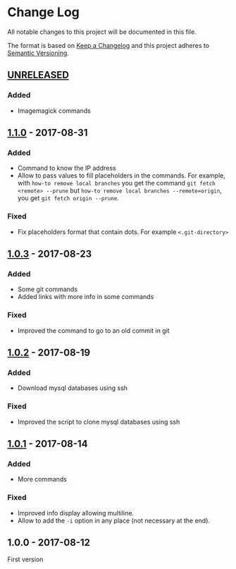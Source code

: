 # Change Log

All notable changes to this project will be documented in this file.

The format is based on [Keep a Changelog](http://keepachangelog.com/) 
and this project adheres to [Semantic Versioning](http://semver.org/).

## [UNRELEASED]

### Added

- Imagemagick commands

## [1.1.0] - 2017-08-31

### Added

- Command to know the IP address
- Allow to pass values to fill placeholders in the commands. For example, with `how-to remove local branches` you get the command `git fetch <remote> --prune` but `how-to remove local branches --remote=origin`, you get `git fetch origin --prune`.

### Fixed

- Fix placeholders format that contain dots. For example `<.git-directory>`

## [1.0.3] - 2017-08-23

### Added

- Some git commands
- Added links with more info in some commands

### Fixed

- Improved the command to go to an old commit in git

## [1.0.2] - 2017-08-19

### Added

- Download mysql databases using ssh

### Fixed

- Improved the script to clone mysql databases using ssh

## [1.0.1] - 2017-08-14

### Added

- More commands

### Fixed

- Improved info display allowing multiline.
- Allow to add the `-i` option in any place (not necessary at the end).

## 1.0.0 - 2017-08-12

First version

[UNRELEASED]: https://github.com/oscarotero/how-to-do-it/compare/v1.1.0...HEAD
[1.1.0]: https://github.com/oscarotero/how-to-do-it/compare/v1.0.3...v1.1.0
[1.0.3]: https://github.com/oscarotero/how-to-do-it/compare/v1.0.2...v1.0.3
[1.0.2]: https://github.com/oscarotero/how-to-do-it/compare/v1.0.1...v1.0.2
[1.0.1]: https://github.com/oscarotero/how-to-do-it/compare/v1.0.0...v1.0.1
